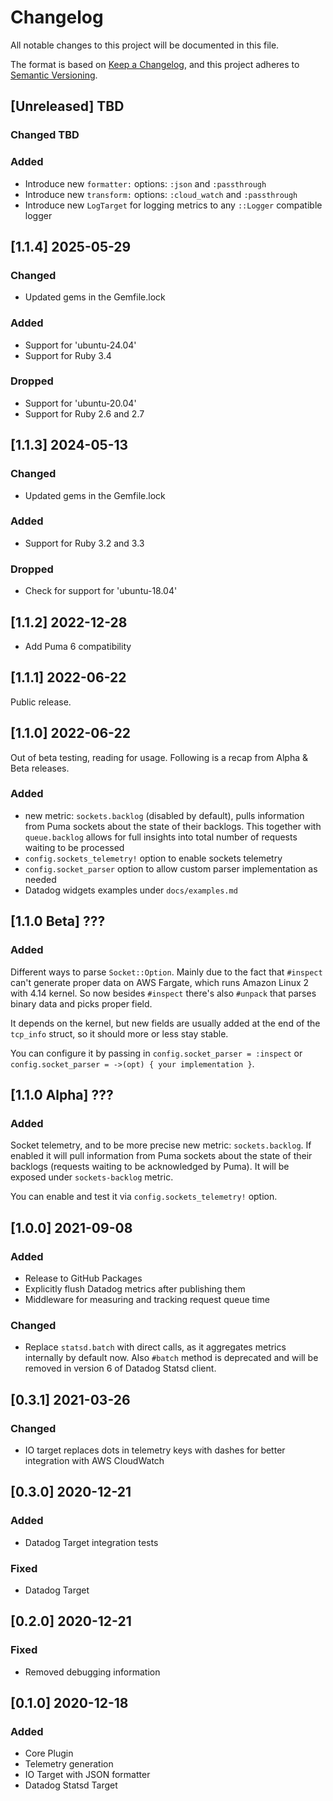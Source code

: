 # Changelog

All notable changes to this project will be documented in this file.

The format is based on [Keep a Changelog](https://keepachangelog.com/en/1.0.0/),
and this project adheres to [Semantic Versioning](https://semver.org/spec/v2.0.0.html).

## [Unreleased] TBD

### Changed TBD

### Added
- Introduce new `formatter:` options: `:json` and `:passthrough`
- Introduce new `transform:` options: `:cloud_watch` and `:passthrough`
- Introduce new `LogTarget` for logging metrics to any `::Logger` compatible logger

## [1.1.4] 2025-05-29

### Changed
- Updated gems in the Gemfile.lock

### Added
- Support for 'ubuntu-24.04'
- Support for Ruby 3.4

### Dropped
- Support for 'ubuntu-20.04'
- Support for Ruby 2.6 and 2.7

## [1.1.3] 2024-05-13

### Changed
- Updated gems in the Gemfile.lock

### Added
- Support for Ruby 3.2 and 3.3

### Dropped
- Check for support for 'ubuntu-18.04'

## [1.1.2] 2022-12-28

- Add Puma 6 compatibility

## [1.1.1] 2022-06-22

Public release.

## [1.1.0] 2022-06-22

Out of beta testing, reading for usage. Following is a recap from Alpha & Beta releases.

### Added
- new metric: `sockets.backlog` (disabled by default), pulls information from Puma
  sockets about the state of their backlogs. This together with `queue.backlog`
  allows for full insights into total number of requests waiting to be processed
- `config.sockets_telemetry!` option to enable sockets telemetry
- `config.socket_parser` option to allow custom parser implementation as needed
- Datadog widgets examples under `docs/examples.md`

## [1.1.0 Beta] ???
### Added

Different ways to parse `Socket::Option`. Mainly due to the fact that `#inspect` can't
generate proper data on AWS Fargate, which runs Amazon Linux 2 with 4.14 kernel. So now
besides `#inspect` there's also `#unpack` that parses binary data and picks proper field.

It depends on the kernel, but new fields are usually added at the end of the `tcp_info`
struct, so it should more or less stay stable.

You can configure it by passing in `config.socket_parser = :inspect` or
`config.socket_parser = ->(opt) { your implementation }`.

## [1.1.0 Alpha] ???
### Added

Socket telemetry, and to be more precise new metric: `sockets.backlog`. If enabled it will
pull information from Puma sockets about the state of their backlogs (requests waiting to
be acknowledged by Puma). It will be exposed under `sockets-backlog` metric.

You can enable and test it via `config.sockets_telemetry!` option.

## [1.0.0] 2021-09-08
### Added
- Release to GitHub Packages
- Explicitly flush Datadog metrics after publishing them
- Middleware for measuring and tracking request queue time

### Changed
- Replace `statsd.batch` with direct calls, as it aggregates metrics internally by default now.
  Also `#batch` method is deprecated and will be removed in version 6 of Datadog Statsd client.

## [0.3.1] 2021-03-26
### Changed
- IO target replaces dots in telemetry keys with dashes for better integration with AWS CloudWatch

## [0.3.0] 2020-12-21
### Added
- Datadog Target integration tests

### Fixed
- Datadog Target

## [0.2.0] 2020-12-21
### Fixed
- Removed debugging information

## [0.1.0] 2020-12-18
### Added
- Core Plugin
- Telemetry generation
- IO Target with JSON formatter
- Datadog Statsd Target
